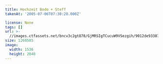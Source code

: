 ```yaml
---
title: Hochzeit Bodo + Steff
takenAt: '2005-07-06T07:30:28.000Z'

license: None
tags: []
url: >-
  //images.ctfassets.net/bncv3c2gt878/GjMRSIgTCucuW9VSezgih/9012de933871d030519dd2fa20962fdd/hochzeit-bodo--steff_4559741891_o
size: 1260585
image:
  width: 1536
  height: 2048
---
```

